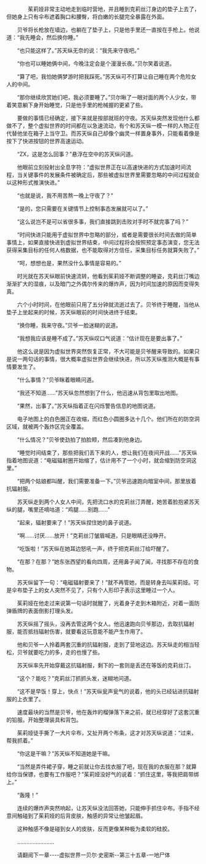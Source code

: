 <div class="read-content j_readContent" id="">
                <p>　　　　茱莉娅非常主动地走到临时营地，并且睡到克莉丝汀身边的垫子上去了，但她身上只有伞布遮着胸口和腰臀，将白嫩的长腿完全暴露在外面。<p>　　贝爷将长枪放在墙边，也躺在了垫子上，只是他手里还一直按在手枪上。他说道：“我先睡会，然后换你睡。”<p>　　“也只能这样了。”苏天纵无奈的说：“我先来守夜吧。”<p>　　“你也可以睡她俩中间，今晚注定会是个漫漫长夜。”贝尔笑着说道。<p>　　“算了吧，我怕她俩梦游时把我踩死。”苏天纵可不打算让自己睡在两个危险女人的中间。<p>　　“那你继续欣赏她们吧，我必须要睡了。”贝尔瞅了一眼对面的两个人少女，带着笑意躺下身开始睡觉，只是他手里的枪械握的更紧了些。<p>　　要做的事情已经确定，接下来就是按部就班的守夜。苏天纵突然发现他什么都做不了，整个虚拟世界的时间都在以急速流动，有个和苏天纵一模一样的人物正在代替他坐在箱子上当守卫。而苏天纵自己却像个幽灵一样置身事外，只能看着像是按下了快进按钮的世界高速运动。<p>　　“ZX，这是怎么回事？”悬浮在空中的苏天纵问道。<p>　　他眼前立刻投射出全息字符：“虚拟世界正在以高速快进的方式加速时间流程，当关键事件的发展条件被确定后，那些被虚拟世界里需要忽略的中间过程就会以这种形式推演快进。”<p>　　“也就是说，我不用苦熬一晚上守夜了？”<p>　　“是的，您只需要在关键情节上控制事态发展就可以了。”<p>　　“这么说岂不是可以省很多事，我们直接跳到击败对手时不就完事了吗？”<p>　　“时间快进只能用于虚拟世界中忽略的部分，或者是需要很长时间去做的简单事情上，如果直接快进到虚拟世界结束，中间过程将会按照预定事态演变，您无法获得采集目标的任何人格数据，也不能取得对方信任，采集目标任务就算失败了。”<p>　　“呵，想想也是，果然没什么事情是容易的。”<p>　　时光就在苏天纵眼前快速流转，他看到茱莉娅不断调整的睡姿，克莉丝汀嘴边渐渐扩大的湿痕，以及暗门之外偶尔传来的爆炸声，因为时间加速的原因而变得失真。<p>　　六个小时时间，在他眼前只用了五分钟就流逝过去了。贝爷终于睡醒，当他从垫子上坐起来的时候，苏天纵眼前的时间快进终于结束。<p>　　“换你睡，我来守夜。”贝爷一脸迷糊的说道。<p>　　“我想我应该是睡不成了。”苏天纵叹口气说道：“估计现在是要出事了。”<p>　　他这么说是因为虚拟世界突然恢复正常，不大可能是贝爷醒来导致的。如果只是说一两句话的事情，很大概率虚拟世界会继续快进，所以苏天纵推测大概是有事情要发生了。<p>　　“什么事情？”贝爷眯着眼睛问道。<p>　　“我还不知道……”苏天纵忽然想到了什么，他迅速从背包里取出地图。<p>　　“果然，出事了。”苏天纵指着正在闪烁警告信息的地图说道。<p>　　电子地图上的白色圈正在收缩，而红色小圆圈多达十几个。他们所在的防空洞区域，就被两个轰炸区完全覆盖。<p>　　“什么情况？”贝爷使劲拍了拍脸颊，然后凑到他身边。<p>　　“睡觉时间结束了，那些把我们丢下来的人，想让我们在夜间开战……”苏天纵指着地图说道：“电磁辐射圈开始缩了，估计用不了一个小时，就会缩到防空洞这里。”<p>　　“把两个姑娘都叫醒，我们需要准备一下。”贝爷迅速跑向暗室中间，那里放着抗辐射服。<p>　　苏天纵走到两个人女人中间，先把流口水的克莉丝汀弄醒，她苦着脸抱紧苏天纵的腿，嘴里还嘀咕道：“鸡腿……别跑……”<p>　　“起来，辐射要来了！”苏天纵捏住她的鼻子说道。<p>　　“啊……讨厌……放开！”克莉丝汀皱眉喊道，只是眼睛还没睁开。<p>　　“吃饭啦！”苏天纵在她耳边怒吼一声，终于把克莉丝汀给吓醒了。<p>　　“在那？在那？”她东张西望的看向四周，还用鼻子闻了闻，寻找那不存在的食物。<p>　　苏天纵留下一句：“电磁辐射要来了！”就不再管她，而是转身去叫茱莉娅。可是伞布垫子上的女人突然不见了，只有个人形印子表示这里睡过一个人。<p>　　茱莉娅在他走过来说第一句话时就醒了，光着身子走到木箱附近，对着一面防弹盾牌的表面倒影打理头发。<p>　　苏天纵摇了摇头，没再去管这两个女人。他迅速跑向贝爷那边，去取抗辐射服，能否抵挡辐射伤害，就要看这玩意能不能产生作用了。<p>　　他和贝爷一人拎着两套沉重的抗辐射服，走到了营地这边。苏天纵走的相当轻松，贝爷就要吃力的多，走的也慢了些。<p>　　苏天纵率先开始穿戴这抗辐射服，剩下的一套则是丢还在等饭的克莉丝汀。<p>　　“这个？能吃？”克莉丝汀抓抓头发，迷糊地问道。<p>　　“这不是早饭！穿上，快点！”苏天纵瓮声瓮气的说着，他的头已经钻进抗辐射服的上衣里了。<p>　　速度最块的当然是贝爷，他在轰炸的榴弹落下来之前，就已经穿好了这套沉重的铅服。开始整理装具和背包。<p>　　茱莉娅徒手撕了一大片伞布，又扯开两个布条，这才对苏天纵说道：“过来，帮我抓着。”<p>　　“你这是干嘛？”苏天纵不知道她是干嘛。<p>　　“当然是弄件裙子穿，睡之前就让你去找衣服了吧，现在我的衣服在那？就算给你当保镖，也要有工作服吧？”茱莉娅没好气的说着：“抓住这里，等我把肩带绑上。”<p>　　“轰隆！”<p>　　连续的爆炸声突然响起，让苏天纵没法回答她，只能伸手抓住伞布。手指不经意间触碰到了茱莉娅的后背皮肤，触感的异常让他皱起眉。<p>　　这种触感不像是碰到女人的皮肤，反而更像某种极为柔软的硅胶。<p>　　……………………<p>　　请翻阅下一章----虚拟世界一贝尔·史密斯--第三十五章-一地尸体<p>　　<p> 
            </div>
